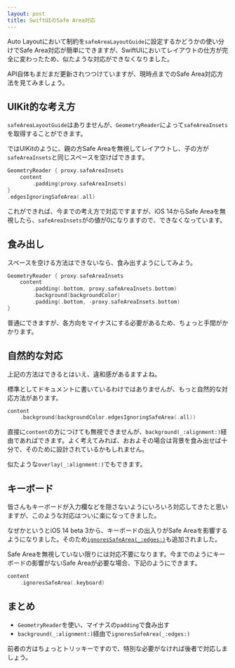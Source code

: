 ```yaml
---
layout: post
title: SwiftUIのSafe Area対応
---
```


Auto Layoutにおいて制約を`safeAreaLayoutGuide`に設定するかどうかの使い分けでSafe Area対応が簡単にできますが、SwiftUIにおいてレイアウトの仕方が完全に変わったため、似たような対応ができなくなりました。

API自体もまだまだ更新されつつけていますが、現時点までのSafe Area対応方法を見てみましょう。

## UIKit的な考え方

`safeAreaLayoutGuide`はありませんが、`GeometryReader`によって`safeAreaInsets`を取得することができます。

ではUIKitのように、親の方Safe Areaを無視してレイアウトし、子の方が`safeAreaInsets`と同じスペースを空けばできます。

```swift
GeometryReader { proxy.safeAreaInsets
    content
        .padding(proxy.safeAreaInsets)
}
.edgesIgnoringSafeArea(.all)
```

これができれば、今までの考え方で対応ですますが、iOS 14からSafe Areaを無視したら、`safeAreaInsets`がの値が0になりますので、できなくなっています。

## 食み出し

スペースを空ける方法はできないなら、食み出すようにしてみよう。

```swift
GeometryReader { proxy.safeAreaInsets
    content
        .padding(.bottom, proxy.safeAreaInsets.bottom)
        .background(backgroundColor)
        .padding(.bottom, -proxy.safeAreaInsets.bottom)
}
```

普通にできますが、各方向をマイナスにする必要があるため、ちょっと手間がかかります。

## 自然的な対応

上記の方法はできるとはいえ、違和感があるますよね。

標準としてドキュメントに書いているわけではありませんが、もっと自然的な対応方法があります。

```swift
content
    .background(backgroundColor.edgesIgnoringSafeArea(.all))
```

直接に`content`の方につけても無視できませんが、`background(_:alignment:)`経由であればできます。よく考えてみれば、おおよその場合は背景を食み出せば十分で、そのために設計されているかもしれません。

似たような`overlay(_:alignment:)`でもできます。

## キーボード

皆さんもキーボードが入力欄などを隠さないようにいろいろ対応してきたと思いますが、このような対応はついに楽になってきました。

なぜかというとiOS 14 beta 3から、キーボードの出入りがSafe Areaを影響するようになりました。そのため[`ignoresSafeArea(_:edges:)`](https://developer.apple.com/documentation/swiftui/vstack/ignoressafearea(_:edges:))も追加されました。

Safe Areaを無視していない限りには対応不要になります。今までのようにキーボードの影響がないSafe Areaが必要な場合、下記のようにできます。

```swift
content
    .ignoresSafeArea(.keyboard)
```

## まとめ

- `GeometryReader`を使い、マイナスの`padding`で食み出す
- `background(_:alignment:)`経由で`ignoresSafeArea(_:edges:)`

前者の方はちょっとトリッキーですので、特別な必要がなければ後者で対応しましょう。